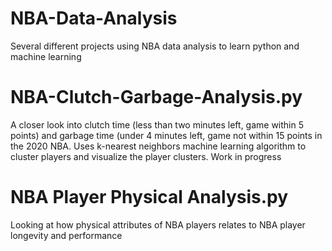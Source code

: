 # NBA-Data-Analysis
Several different projects using NBA data analysis to learn python and machine learning
# NBA-Clutch-Garbage-Analysis.py

A closer look into clutch time (less than two minutes left, game within 5 points) and garbage time (under 4 minutes left, game not within 15 points in the 2020 NBA. Uses k-nearest neighbors machine learning algorithm to cluster players and visualize the player clusters. Work in progress

# NBA Player Physical Analysis.py

Looking at how physical attributes of NBA players relates to NBA player longevity and performance
